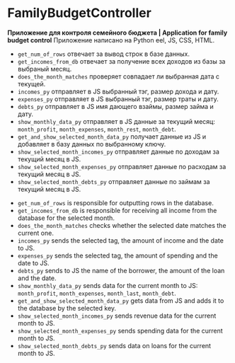 # FamilyBudgetController
**Приложение для контроля семейного бюджета | Application for family budget control**
Приложение написано на Python eel, JS, CSS, HTML.

* `get_num_of_rows` отвечает за вывод строк в базе данных.
* `get_incomes_from_db` отвечает за получение всех доходов из базы за выбраный месяц.
* `does_the_month_matches` проверяет совпадает ли выбранная дата с текущей.
* `incomes_py` отправляет в JS выбранный тэг, размер дохода и дату.
* `expenses_py` отправляет в JS выбранный тэг, размер траты и дату.
* `debts_py` отправляет в JS имя дающего взаймы, размер займа и дату.
* `show_monthly_data_py` отправляет в JS данные за текущий месяц: `month_profit`, `month_expenses`, `month_rest`, `month_debt`.
* `get_and_show_selected_month_data_py` получает данные из JS и добавляет в базу данных по выбранному ключу.
* `show_selected_month_incomes_py` отправляет данные по доходам за текущий месяц в JS.
* `show_selected_month_expenses_py` отправляет данные по расходам за текущий месяц в JS.
* `show_selected_month_debts_py` отправляет данные по займам за текущий месяц в JS.




- `get_num_of_rows` is responsible for outputting rows in the database.
- `get_incomes_from_db` is responsible for receiving all income from the database for the selected month.
- `does_the_month_matches` checks whether the selected date matches the current one.
- `incomes_py` sends the selected tag, the amount of income and the date to JS.
- `expenses_py` sends the selected tag, the amount of spending and the date to JS.
- `debts_py` sends to JS the name of the borrower, the amount of the loan and the date.
- `show_monthly_data_py` sends data for the current month to JS: `month_profit`, `month_expenses`, `month_last`, `month_debt`.
- `get_and_show_selected_month_data_py` gets data from JS and adds it to the database by the selected key.
- `show_selected_month_incomes_py` sends revenue data for the current month to JS.
- `show_selected_month_expenses_py` sends spending data for the current month to JS.
- `show_selected_month_debts_py` sends data on loans for the current month to JS.

